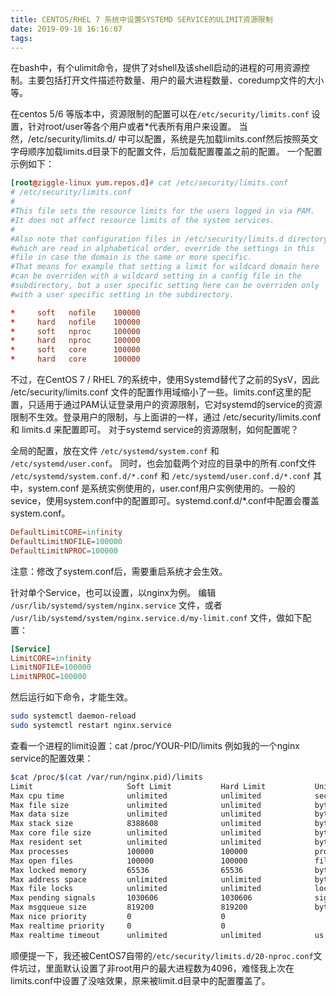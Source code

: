 ```yaml
---
title: CENTOS/RHEL 7 系统中设置SYSTEMD SERVICE的ULIMIT资源限制
date: 2019-09-18 16:16:07
tags:
---
```

在bash中，有个ulimit命令，提供了对shell及该shell启动的进程的可用资源控制。主要包括打开文件描述符数量、用户的最大进程数量、coredump文件的大小等。

在centos 5/6 等版本中，资源限制的配置可以在`/etc/security/limits.conf` 设置，针对root/user等各个用户或者*代表所有用户来设置。 当然，/etc/security/limits.d/ 中可以配置，系统是先加载limits.conf然后按照英文字母顺序加载limits.d目录下的配置文件，后加载配置覆盖之前的配置。 一个配置示例如下：

```conf
[root@ziggle-linux yum.repos.d]# cat /etc/security/limits.conf 
# /etc/security/limits.conf
#
#This file sets the resource limits for the users logged in via PAM.
#It does not affect resource limits of the system services.
#
#Also note that configuration files in /etc/security/limits.d directory,
#which are read in alphabetical order, override the settings in this
#file in case the domain is the same or more specific.
#That means for example that setting a limit for wildcard domain here
#can be overriden with a wildcard setting in a config file in the
#subdirectory, but a user specific setting here can be overriden only
#with a user specific setting in the subdirectory.

```

```conf
*     soft   nofile    100000
*     hard   nofile    100000
*     soft   nproc     100000
*     hard   nproc     100000
*     soft   core      100000
*     hard   core      100000
```
不过，在CentOS 7 / RHEL 7的系统中，使用Systemd替代了之前的SysV，因此 /etc/security/limits.conf 文件的配置作用域缩小了一些。limits.conf这里的配置，只适用于通过PAM认证登录用户的资源限制，它对systemd的service的资源限制不生效。登录用户的限制，与上面讲的一样，通过 /etc/security/limits.conf 和 limits.d 来配置即可。
对于systemd service的资源限制，如何配置呢？

全局的配置，放在文件 `/etc/systemd/system.conf` 和 `/etc/systemd/user.conf`。 同时，也会加载两个对应的目录中的所有.conf文件 `/etc/systemd/system.conf.d/*.conf` 和 `/etc/systemd/user.conf.d/*.conf`
其中，system.conf 是系统实例使用的，user.conf用户实例使用的。一般的sevice，使用system.conf中的配置即可。systemd.conf.d/*.conf中配置会覆盖system.conf。

```conf
DefaultLimitCORE=infinity
DefaultLimitNOFILE=100000
DefaultLimitNPROC=100000
```

注意：修改了system.conf后，需要重启系统才会生效。

针对单个Service，也可以设置，以nginx为例。
编辑 `/usr/lib/systemd/system/nginx.service` 文件，或者 `/usr/lib/systemd/system/nginx.service.d/my-limit.conf` 文件，做如下配置：

```conf
[Service]
LimitCORE=infinity
LimitNOFILE=100000
LimitNPROC=100000
```

然后运行如下命令，才能生效。

```sh
sudo systemctl daemon-reload
sudo systemctl restart nginx.service
```
查看一个进程的limit设置：cat /proc/YOUR-PID/limits
例如我的一个nginx service的配置效果：

```bash
$cat /proc/$(cat /var/run/nginx.pid)/limits
Limit                     Soft Limit           Hard Limit           Units
Max cpu time              unlimited            unlimited            seconds
Max file size             unlimited            unlimited            bytes
Max data size             unlimited            unlimited            bytes
Max stack size            8388608              unlimited            bytes
Max core file size        unlimited            unlimited            bytes
Max resident set          unlimited            unlimited            bytes
Max processes             100000               100000               processes
Max open files            100000               100000               files
Max locked memory         65536                65536                bytes
Max address space         unlimited            unlimited            bytes
Max file locks            unlimited            unlimited            locks
Max pending signals       1030606              1030606              signals
Max msgqueue size         819200               819200               bytes
Max nice priority         0                    0
Max realtime priority     0                    0
Max realtime timeout      unlimited            unlimited            us
```
顺便提一下，我还被CentOS7自带的`/etc/security/limits.d/20-nproc.conf`文件坑过，里面默认设置了非root用户的最大进程数为4096，难怪我上次在limits.conf中设置了没啥效果，原来被limit.d目录中的配置覆盖了。